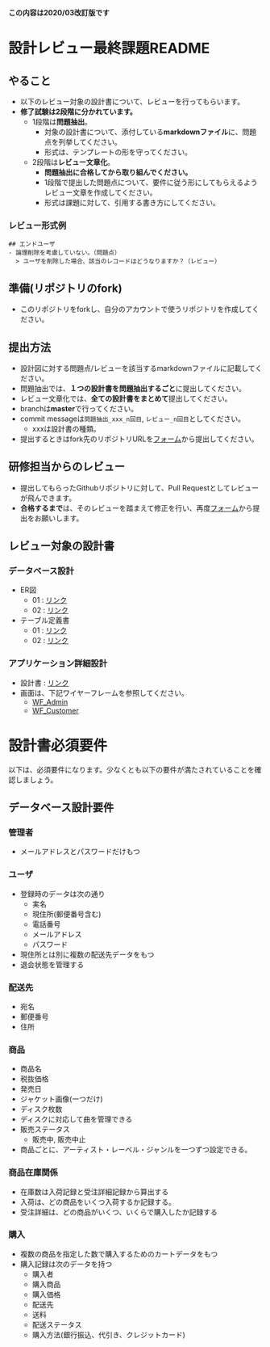 **この内容は2020/03改訂版です**

# 設計レビュー最終課題README
## やること
- 以下のレビュー対象の設計書について、レビューを行ってもらいます。
- **修了試験は2段階に分かれています。**
  - 1段階は**問題抽出**。
    - 対象の設計書について、添付している**markdownファイル**に、問題点を列挙してください。
    - 形式は、テンプレートの形を守ってください。
   - 2段階は**レビュー文章化**。
      - **問題抽出に合格してから取り組んでください。**
      - 1段階で提出した問題点について、要件に従う形にしてもらえるようレビュー文章を作成してください。
      - 形式は課題に対して、引用する書き方にしてください。

### レビュー形式例
```
## エンドユーザ
- 論理削除を考慮していない。（問題点）
  > ユーザを削除した場合、該当のレコードはどうなりますか？（レビュー）
```

## 準備(リポジトリのfork)
- このリポジトリをforkし、自分のアカウントで使うリポジトリを作成してください。

## 提出方法
- 設計図に対する問題点/レビューを該当するmarkdownファイルに記載してください。
- 問題抽出では、**１つの設計書を問題抽出するごと**に提出してください。
- レビュー文章化では、**全ての設計書をまとめて**提出してください。
- branchは**master**で行ってください。
- commit messageは`問題抽出_xxx_n回目`, `レビュー_n回目`としてください。
    - xxxは設計書の種類。
- 提出するときはfork先のリポジトリURLを[フォーム](https://forms.gle/DXSfWbYKxQH3hegG9)から提出してください。

## 研修担当からのレビュー
- 提出してもらったGithubリポジトリに対して、Pull Requestとしてレビューが飛んできます。
- **合格するまで**は、そのレビューを踏まえて修正を行い、再度[フォーム](https://forms.gle/DXSfWbYKxQH3hegG9)から提出をお願いします。

## レビュー対象の設計書
### データベース設計
- ER図
  - 01 : [リンク](https://app.diagrams.net?lightbox=1&highlight=0000ff&layers=1&nav=1&title=01_ER%E5%9B%B3_original#Uhttps%3A%2F%2Fdrive.google.com%2Fuc%3Fid%3D1LucKDJ8Q-IyTijo15Oa8QB3qpTFnzkJt%26export%3Ddownload)
  - 02 : [リンク](https://app.diagrams.net?lightbox=1&highlight=0000ff&layers=1&nav=1&title=02_ER%E5%9B%B3_original#Uhttps%3A%2F%2Fdrive.google.com%2Fuc%3Fid%3D1Kej_yGSBMVbzozraNAoutF95MYchVi5D%26export%3Ddownload)
- テーブル定義書
  - 01 : [リンク](https://docs.google.com/spreadsheets/d/1DepNODFa3pguiQiRd9XWs87JT77yJDvLGV1u0_xbwqs/edit?usp=sharing)
  - 02 : [リンク](https://docs.google.com/spreadsheets/d/1CvwjRLEYASTM987y8KZXTR34p5e0d3NUwOblYj6G_Gc/edit?usp=sharing)
  
### アプリケーション詳細設計
- 設計書 : [リンク](https://docs.google.com/spreadsheets/d/1Cjml9dOAoxFqWhRMcyJQgRrpEzMlYDuIK6iu31tiTbA/edit?usp=sharing)
- 画面は、下記ワイヤーフレームを参照してください。
  - [WF_Admin](https://app.diagrams.net?lightbox=1&highlight=0000ff&layers=1&nav=1&title=WF_Admin#Uhttps%3A%2F%2Fdrive.google.com%2Fuc%3Fid%3D1O13FsfKsEv3Uz6N7iZSGbmiA6XdSd8ez%26export%3Ddownload)
  - [WF_Customer](https://app.diagrams.net?lightbox=1&highlight=0000ff&layers=1&nav=1&title=WF_Customer#Uhttps%3A%2F%2Fdrive.google.com%2Fuc%3Fid%3D1PzZI4RsvRVwpfq9Pg7kQi2x1oxJiJogD%26export%3Ddownload)

# 設計書必須要件
以下は、必須要件になります。少なくとも以下の要件が満たされていることを確認しましょう。

## データベース設計要件
### 管理者
- メールアドレスとパスワードだけもつ

### ユーザ
- 登録時のデータは次の通り
	- 実名
	- 現住所(郵便番号含む)
	- 電話番号
	- メールアドレス
	- パスワード
- 現住所とは別に複数の配送先データをもつ
- 退会状態を管理する

### 配送先
- 宛名
- 郵便番号
- 住所

### 商品
- 商品名
- 税抜価格
- 発売日
- ジャケット画像(一つだけ)
- ディスク枚数
- ディスクに対応して曲を管理できる
- 販売ステータス
	- 販売中, 販売中止
- 商品ごとに、アーティスト・レーベル・ジャンルを一つずつ設定できる。

### 商品在庫関係
- 在庫数は入荷記録と受注詳細記録から算出する
- 入荷は、どの商品をいくつ入荷するか記録する。
- 受注詳細は、どの商品がいくつ、いくらで購入したか記録する

### 購入
- 複数の商品を指定した数で購入するためのカートデータをもつ
- 購入記録は次のデータを持つ
	- 購入者
	- 購入商品
	- 購入価格
	- 配送先
	- 送料
	- 配送ステータス
	- 購入方法(銀行振込、代引き、クレジットカード)

